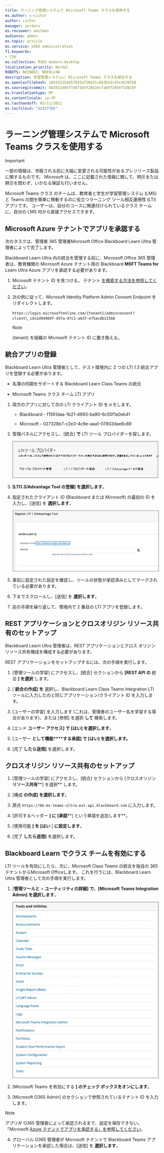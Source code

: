 ```yaml
---
title: ラーニング管理システムで Microsoft Teams クラスを使用する
ms.author: v-cichur
author: cichur
manager: serdars
ms.reviewer: amitman
audience: admin
ms.topic: article
ms.service: o365-administration
f1.keywords:
- CSH
ms.collection: M365-modern-desktop
localization_priority: Normal
ROBOTS: NOINDEX, NOFOLLOW
description: 学習管理システムに Microsoft Teams クラスを統合する
ms.openlocfilehash: 18d33225dd57932af20421c6b3b5dc4fe3b397b8
ms.sourcegitcommit: 68383240ef7a673d5f28e2ecfab9f105bf1d8c8f
ms.translationtype: MT
ms.contentlocale: ja-JP
ms.lasthandoff: 05/11/2021
ms.locfileid: "52327785"
---
```

# <a name="use-microsoft-teams-classes-in-your-learning-management-system"></a>ラーニング管理システムで Microsoft Teams クラスを使用する

> [!IMPORTANT]
> 一部の情報は、市販される前に大幅に変更される可能性があるプレリリース製品に関するものです。 Microsoft は、ここに記載された情報に関して、明示または黙示を問わず、いかなる保証も行いません。

Microsoft Teams クラス のチームは、教育者と学生が学習管理システム (LMS) と Teams の間を簡単に移動するのに役立つラーニング ツール相互運用性 (LTI) アプリです。 ユーザーは、自分のコースに関連付けられているクラス チームに、自分の LMS 内から直接アクセスできます。

## <a name="approve-the-app-in-the-microsoft-azure-tenant"></a>Microsoft Azure テナントでアプリを承認する

次のタスクは、管理者 365 管理者Microsoft Office Blackboard Learn Ultra 管理者によって完了します。

Blackboard Learn Ultra 内の統合を管理する前に、Microsoft Office 365 管理者は、教育機関の Microsoft Azure テナント用の Blackboard **MSFT Teams for** Learn Ultra Azure アプリを承認する必要があります。

1. Microsoft テナント ID を見つける。 テナント [を検索する方法を参照してください](/azure/active-directory/fundamentals/active-directory-how-to-find-tenant)。

2. 次の例に従って、Microsoft Identity Platform Admin Consent Endpoint をリダイレクトします。

   `https://login.microsoftonline.com/{tenant}/adminconsent?client\_id=2d94989f-457a-47c1-a637-e75acdb11568`

   > [!NOTE]
   > {tenant} を組織の Microsoft テナント ID に置き換える。

## <a name="register-the-integration-apps"></a>統合アプリの登録

Blackboard Learn Ultra 管理者として、テスト環境内に 2 つの LTI 1.3 統合アプリを登録する必要があります。

- 名簿の同期をサポートする Blackboard Learn Class Teams の統合

- Microsoft Teams クラス チーム LTI アプリ

1. 両方のアプリに対して次の LTI クライアント ID をメモします。

    - Blackboard - f1561daa-1b21-4693-ba90-6c55f1a0eb41

    - Microsoft - 027328b7-c2e3-4c9e-aaa1-07802dae6c89

2. 管理パネルにアクセスし、[統合] **で** LTI ツール プロバイダーを探します。

   ![これは、[LTI ツール プロバイダー] ダイアログボックスにプロバイダーの一覧が表示されます。](../media/lti-media/lti-tool-providers.png)

3. **[LTI1.3/Advantage Tool の登録] を選択します**。

4. 指定されたクライアント ID (Blackboard または Microsoft) の最初の ID を入力し、[送信] を **選択します**。

   ![クライアント ID を入力するフィールドを持つ LTI 登録ツール](../media/lti-media/register-tool.png)

5. 事前に設定された設定を確認し、ツールの状態が承認済みとしてマークされている必要があります。

6. 下までスクロールし、[送信] を **選択します**。

7. 前の手順を繰り返して、環境内で 2 番目の LTI アプリを登録します。

## <a name="set-up-the-rest-application-and-cross-origin-resource-sharing"></a>REST アプリケーションとクロスオリジン リソース共有のセットアップ

Blackboard Learn Ultra 管理者は、REST アプリケーションとクロス オリジン リソース共有構成を構成する必要があります。

REST アプリケーションをセットアップするには、次の手順を実行します。

1. [管理ツールの学習] にアクセスし、[統合] セクションから **[REST API の** 統合 **] を選択** します。

2. [ **統合の作成] を** 選択し、Blackboard Learn Class Teams Integration LTI ツールに入力したのと同じアプリケーション/クライアント ID を入力します。

3. [ユーザーの学習] を入力します (これは、管理者のユーザー名を学習する場合があります)、または [参照] を選択 **して** 検索します。

4. [エンド **ユーザー アクセス] で** **[はい] を選択します**。

5. [ユーザー **として機能****する承認] で [はい] を選択します。**

6. [完了 **したら送信]** を選択します。

## <a name="set-up-cross-origin-resource-sharing"></a>クロスオリジン リソース共有のセットアップ

1. [管理ツールの学習] にアクセスし、[統合] セクションから [クロスオリジン **リソース共有****] を選択** します。

2. [構成 **の作成] を選択します**。

3. 原点 `https://bb-ms-teams-ultra-ext.api.blackboard.com` に入力します。

4. [許可するヘッダー **] に [承認****] という単語を追加します**。

5. [使用可能 **] を [はい** ] **に設定します**。

6. [完了 **したら送信]** を選択します。

## <a name="enable-class-teams-in-blackboard-learn"></a>Blackboard Learn でクラス チームを有効にする

LTI ツールを有効にしたら、次に、Microsoft Class Teams の統合を独自の 365 テナントからMicrosoft Officeします。 これを行うには、Blackboard Learn Ultra 管理者として次の手順を実行します。

1. [**管理ツールと**  >  **ユーティリティの詳細] で、[Microsoft** **Teams Integration Admin] を選択します**。

   ![使用可能なツールの一覧を含むツールとユーティリティ ダイアログ](../media/lti-media/tools-utilities.png)

2. [Microsoft Teams を有効にする **] のチェック ボックスをオンにします**。

3. [Microsoft O365 Admin] のセクションで参照されているテナント ID を入力します。

 > [!NOTE]
 > アプリが O365 管理者によって承認されるまで、設定を保存できない。「Microsoft [Azure テナントでアプリを承認する」を参照してください](#approve-the-app-in-the-microsoft-azure-tenant)。

4. グローバル O365 管理者が Microsoft テナントで Blackboard Teams アプリケーションを承認した場合は、[送信] を **選択します**。
